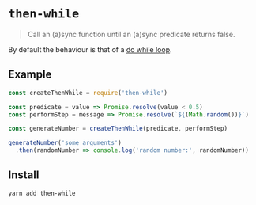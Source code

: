 # `then-while`
> Call an (a)sync function until an (a)sync predicate returns false.

By default the behaviour is that of a [do while loop](https://en.wikipedia.org/wiki/Do_while_loop).

## Example

```js
const createThenWhile = require('then-while')

const predicate = value => Promise.resolve(value < 0.5)
const performStep = message => Promise.resolve(`${(Math.random())}`)

const generateNumber = createThenWhile(predicate, performStep)

generateNumber('some arguments')
  .then(randomNumber => console.log('random number:', randomNumber))
```

## Install

```sh
yarn add then-while
```
